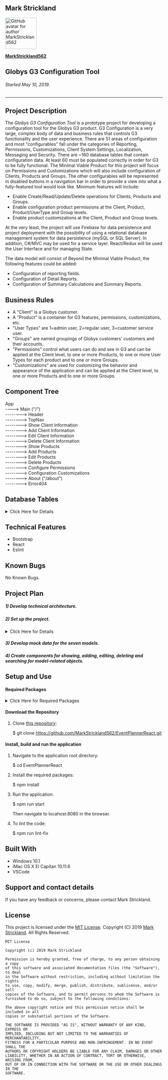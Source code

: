 ## **Mark Strickland**

[<img src="https://avatars1.githubusercontent.com/u/46455727?s=400&v=4" width=100 alt="GitHub avatar for author MarkStrickland562">](https://github.com/MarkStrickland562)

[**MarkStrickland562**](https://github.com/MarkStrickland562)

## **Globys G3 Configuration Tool**

###### Started May 10, 2019.

---

## Project Description

The _Globys G3 Configuration Tool_ is a prototype project for developing a configuration tool for the Globys G3 product. G3 Configuration is a very large, complex body of data and business rules that controls G3 functionality and the user experience. There are 51 areas of configuration and most "configurables" fall under the categories of Reporting, Permissions, Customizations, Client System Settings, Localization, Messaging and Security. There are ~160 database tables that contain configuration data. At least 60 must be populated correctly in order for G3 to be fully functional. The Minimal Viable Product for this project will focus on Permissions and Customizations which will also include configuration of Clients, Products and Groups. The other configurables will be represented in disabled buttons in a navigation bar in order to provide a view into what a fully-featured tool would look like. Minimum features will include:

- Enable Create/Read/Update/Delete operations for Clients, Products and Groups.
- Enable configuration product permissions at the Client, Product, Product/UserType and Group levels.
- Enable product customizations at the Client, Product and Group levels.

At the very least, the project will use Firebase for data persistence and project deployment with the possibility of using a relational database management system for data persistence (mySQL or SQL Server). In addition, C#/MVC may be used for a service layer. React/Redux will be used the User Interface and for managing State.

The data model will consist of
Beyond the Minimal Viable Product, the following features could be added:

- Configuration of reporting fields.
- Configuration of Detail Reports.
- Configuration of Summary Calculations and Summary Reports.

## Business Rules

- A "Client" is a Globys customer.
- A "Product" is a container for G3 features, permissions, customizations, etc.
- "User Types" are 1=admin user, 2=regular user, 3=customer service user.
- "Groups" are named groupings of Globys customers' customers and their accounts.
- "Permissions" control what users can do and see in G3 and can be applied at the Client level, to one or more Products, to one or more User Types for each product and to one or more Groups.
- "Customizations" are used for customizing the behavior and appearance of the application and can be applied at the Client level, to one or more Products and to one or more Groups.

## Component Tree

App
<br>
----> Main ("/")
<br>
--------> Header
<br>
--------> TopNav
<br>
--------> Show Client Information
<br>
--------> Add Client Information
<br>
--------> Edit Client Information
<br>
--------> Delete Client Information
<br>
--------> Show Products
<br>
--------> Add Products
<br>
--------> Edit Products
<br>
--------> Delete Products
<br>
--------> Configure Permissions
<br>
--------> Configuration Customizations
<br>
--------> About ("/about")
<br>
--------> Error404
<br>

## Database Tables

<details>
<summary>Click Here for Details</summary>
<table>
    <tr>
        <th>Table Name</th>
        <th>Column Name</th>
        <th>Data Type</th>
    </tr>
    <tr>
        <td>clients</td>
        <td>client_id<br>nme<br>encrypt_key<br>external_id<br>client_ad_nme<br>login<br>password<br>validation_question_1<br>validation_question_2<br>validation_question_3<br>validation_question_4<br>validation_question_5<br>preproc_min<br>default_language_id<br>default_currency_id<br>default_currency_use_symbol<br>default_email_address<br>public_encryption_key<br>public_encryption_type<br>user_acct_flg<br>pwd_history_count<br>min_pwd_days<br>max_pwd_days<br>sso_redirect_url<br>cat_acct_search_type<br>sso_redirect_querystring_flg</td>
        <td>smallint<br>nvarchar(80)<br>nvarchar(510)<br>int<br>nvarchar(60)<br>nvarchar(100)<br>nvarchar(100)<br>nvarchar(2000)<br>nvarchar(2000)<br>nvarchar(2000)<br>nvarchar(2000)<br>nvarchar(2000)<br>int<br>tinyint<br>smallint<br>tinyint<br>nvarchar(160)<br>nvarchar(8000)<br>smallint<br>tinyint<br>int<br>int<br>int<br>nvarchar(2048)<br>tinyint<br>tinyint</td>
    </tr>
    <tr>
        <td>products</td>
        <td>product_id<br>product_name<br>client_id<br>display_name<br>display_order<br>display_help_text<br>product_code<br>piv_flg</td>
        <td>int<br>nvarchar(8000)<br>smallint<br>nvarchar(8000)<br>tinyint<br>nvarchar(8000)<br>nvarchar(8000)<br>tinyint<br></td>
    </tr>
    <tr>
        <td>groups</td>
        <td>group_id<br>group_name<br>client_id<br>viewable_flg<br>group_priority</td>
        <td>int<br>nvarchar(8000)<br>smallint<br>tinyint<br>smallint</td>
    </tr>
    <tr>
        <td>permissions</td>
        <td>permission_id<br>nme<br>type<br>user_flg<br>permission_category_id<br>description<br>permission_description</td>
        <td>smallint<br>nvarchar(8000)<br>nchar<br>bit<br>int<br>nvarchar(8000)<br>nvarchar(8000)</td>
    </tr>
    <tr>
        <td>permission_categories</td>
        <td>permission_category_id<br>permission_category_name<br>display_order</td>
        <td>int<br>nvarchar(8000)<br>int</td>
    </tr>
    <tr>
        <td>client_permission</td>
        <td>client_id<br>permission_id</td>
        <td>smallint<br>smallint</td>
    </tr>
    <tr>
        <td>product_permission</td>
        <td>product_id<br>permission_id</td>
        <td>int<br>smallint</td>
    </tr>
    <tr>
        <td>product_permission_user_type</td>
        <td>product_id<br>permission_id<br>user_type</td>
        <td>int<br>int<br>int</td>
    </tr>
    <tr>
        <td>group_permission</td>
        <td>group_id<br>permission_id</td>
        <td>int<br>smallint</td>
    </tr>
    <tr>
        <td>custom_values</td>
        <td>custom_value_id<br>custom_type_id<br>description<br>char_value<br>num_value<br>default_value</td>
        <td>int<br>smallint<br>nvarchar(8000)<br>nvarchar(8000)<br>numeric<br>bit</td>
    </tr>
    <tr>
        <td>custom_types</td>
        <td>custom_type_id<br>custom_type_name<br>custom_input_type<br>custom_type_category_id<br>custom_type_description</td>
        <td>smallint<br>nvarchar(8000)<br>nchar<br>int<br>nvarchar(8000)</td>
    </tr>
    <tr>
        <td>client_custom_value</td>
        <td>client_id<br>custom_value_id<br>custom_type_id</td>
        <td>smallint<br>int<br>smallint</td>
    </tr>
    <tr>
        <td>product_custom_value</td>
        <td>product_id<br>custom_value_id<br>custom_type_id</td>
        <td>int<br>int<br>smallint</td>
    </tr>
    <tr>
        <td>group_custom_value</td>
        <td>group_id<br>custom_value_id<br>custom_type_id<br>intersect_custom_value_id</td>
        <td>int<br>int<br>smallint<br>int</td>
    </tr>
</table>
</details>

## Technical Features

- Bootstrap
- React
- Eslint

## Known Bugs

No Known Bugs.

## Project Plan

##### 1) Develop technical architecture.

##### 2) Set up the project.

<details>
<summary>Click Here for Details</summary>
This assumes that node is already installed, but verify with "node -v".
<br><br>
1) Setup the project by executing the following commands at the bash prompt:
<br><br>
    $ npm install bootstrap --save
<br><br>
2) Populate .gitignore with:
<br><br>
    node_modules/
<br>
    .DS_Store
<br>
    dist/
<br>
    .env
<br><br>
</details>

##### 3) Develop mock data for the seven models.

##### 4) Create components for showing, adding, editing, deleting and searching for model-related objects.

## Setup and Use

#### Required Packages

<details>
<summary>Click Here for Required Packages</summary>
<ul>
<li>babel-core 6.24.1</li>
<li>babel-loader 7.0.0</li>
<li>babel-preset-es2015 6.24.1</li>
<li>babel-preset-react 6.24.1</li>
<li>bootstrap 4.3.1</li>
<li>eslint 4.13.1</li>
<li>eslint-loader 2.1.2</li>
<li>eslint-plugin-react 7.12.4</li>
<li>file-loader 1.1.6</li>
<li>html-webpack-plugin 2.29.0</li>
<li>jest 20.0.4</li>
<li>prop-types 15.5.10</li>
<li>react 15.5.4</li>
<li>react-dom 15.5.4</li>
<li>react-hot-loader 3.0.0-beta.7</li>
<li>react-redux 5.0.6</li>
<li>react-router-dom 4.0.0</li>
<li>redux 3.7.2</li>
<li>styled-jsx 3.2.1</li>
<li>url-loader 0.6.2</li>
<li>uuid 3.2.1</li>
<li>webpack 3.4.0</li>
<li>webpack-dev-server 2.5.0
</ul>
</details>

#### Download the Repository

1. Clone [this repository](https://github.com/MarkStrickland562/EventPlannerReact):

   \$ git clone https://github.com/MarkStrickland562/EventPlannerReact.git

#### Install, build and run the application

1. Navigate to the application root directory:

   \$ cd EventPlannerReact

2. Install the required packages:

   \$ npm install

3. Run the application:

   \$ npm run start

   Then navigate to locahost:8080 in the browser.

4. To lint the code:

   \$ npm run lint-fix

## Built With

- Windows 10.1
- iMac OS X El Capitan 10.11.6
- VSCode

## Support and contact details

If you have any feedback or concerns, please contact Mark Strickland.

## License

This project is licensed under the [MIT License](https://opensource.org/licenses/MIT). Copyright (C) 2019 [Mark Strickland](https://github.com/MarkStrickland562). All Rights Reserved.

```
MIT License

Copyright (c) 2019 Mark Strickland

Permission is hereby granted, free of charge, to any person obtaining a copy
of this software and associated documentation files (the "Software"), to deal
in the Software without restriction, including without limitation the rights
to use, copy, modify, merge, publish, distribute, sublicense, and/or sell
copies of the Software, and to permit persons to whom the Software is
furnished to do so, subject to the following conditions:

The above copyright notice and this permission notice shall be included in all
copies or substantial portions of the Software.

THE SOFTWARE IS PROVIDED "AS IS", WITHOUT WARRANTY OF ANY KIND, EXPRESS OR
IMPLIED, INCLUDING BUT NOT LIMITED TO THE WARRANTIES OF MERCHANTABILITY,
FITNESS FOR A PARTICULAR PURPOSE AND NON-INFRINGEMENT. IN NO EVENT SHALL THE
AUTHORS OR COPYRIGHT HOLDERS BE LIABLE FOR ANY CLAIM, DAMAGES OR OTHER
LIABILITY, WHETHER IN AN ACTION OF CONTRACT, TORT OR OTHERWISE, ARISING FROM,
OUT OF OR IN CONNECTION WITH THE SOFTWARE OR THE USE OR OTHER DEALINGS IN THE
SOFTWARE.
```
